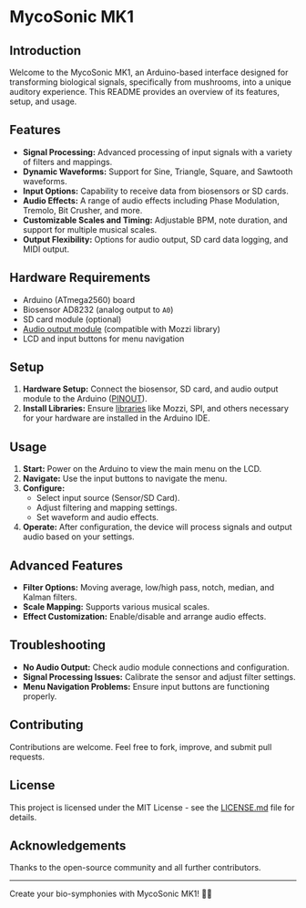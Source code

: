 # MycoSonic MK1

## Introduction
Welcome to the MycoSonic MK1, an Arduino-based interface designed for transforming biological signals, specifically from mushrooms, into a unique auditory experience. This README provides an overview of its features, setup, and usage.

## Features
- **Signal Processing:** Advanced processing of input signals with a variety of filters and mappings.
- **Dynamic Waveforms:** Support for Sine, Triangle, Square, and Sawtooth waveforms.
- **Input Options:** Capability to receive data from biosensors or SD cards.
- **Audio Effects:** A range of audio effects including Phase Modulation, Tremolo, Bit Crusher, and more.
- **Customizable Scales and Timing:** Adjustable BPM, note duration, and support for multiple musical scales.
- **Output Flexibility:** Options for audio output, SD card data logging, and MIDI output.

## Hardware Requirements
- Arduino (ATmega2560) board
- Biosensor AD8232 (analog output to `A0`)
- SD card module (optional)
- [Audio output module](MK1/Info/AUDIOOUT.md) (compatible with Mozzi library)
- LCD and input buttons for menu navigation

## Setup
1. **Hardware Setup:** Connect the biosensor, SD card, and audio output module to the Arduino ([PINOUT](MK1/PINOUT.md)).
2. **Install Libraries:** Ensure [libraries](MK1/platformio.ini) like Mozzi, SPI, and others necessary for your hardware are installed in the Arduino IDE.

## Usage
1. **Start:** Power on the Arduino to view the main menu on the LCD.
2. **Navigate:** Use the input buttons to navigate the menu.
3. **Configure:**
    - Select input source (Sensor/SD Card).
    - Adjust filtering and mapping settings.
    - Set waveform and audio effects.
4. **Operate:** After configuration, the device will process signals and output audio based on your settings.

## Advanced Features
- **Filter Options:** Moving average, low/high pass, notch, median, and Kalman filters.
- **Scale Mapping:** Supports various musical scales.
- **Effect Customization:** Enable/disable and arrange audio effects.

## Troubleshooting
- **No Audio Output:** Check audio module connections and configuration.
- **Signal Processing Issues:** Calibrate the sensor and adjust filter settings.
- **Menu Navigation Problems:** Ensure input buttons are functioning properly.

## Contributing
Contributions are welcome. Feel free to fork, improve, and submit pull requests.

## License
This project is licensed under the MIT License - see the [LICENSE.md](LICENSE.md) file for details.

## Acknowledgements
Thanks to the open-source community and all further contributors.

---

Create your bio-symphonies with MycoSonic MK1! 🍄🎵
